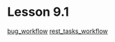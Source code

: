 # Lesson 9.1

[bug_workflow](https://github.com/cryptowebsite/devops-netology/blob/main/netology_bug.xml)
[rest_tasks_workflow](https://github.com/cryptowebsite/devops-netology/blob/main/netology_rest.xml)